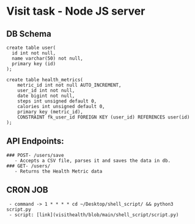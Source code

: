 # Visit task - Node JS server
  ## DB Schema
    create table user(
      id int not null, 
      name varchar(50) not null,
      primary key (id)
    );

    create table health_metrics(
        metric_id int not null AUTO_INCREMENT,
        user_id int not null, 
        date bigint not null,
        steps int unsigned default 0,
        calories int unsigned default 0,
        primary key (metric_id),
        CONSTRAINT fk_user_id FOREIGN KEY (user_id) REFERENCES user(id) 
    );
    
 ## API Endpoints: 
    ### POST- /users/save 
       - Accepts a CSV file, parses it and saves the data in db.
    ### GET- /users/
       - Returns the Health Metric data
       
 ## CRON JOB
     - command -> 1 * * * * cd ~/Desktop/shell_script/ && python3 script.py
     - script: [link](visithealth/blob/main/shell_script/script.py)
